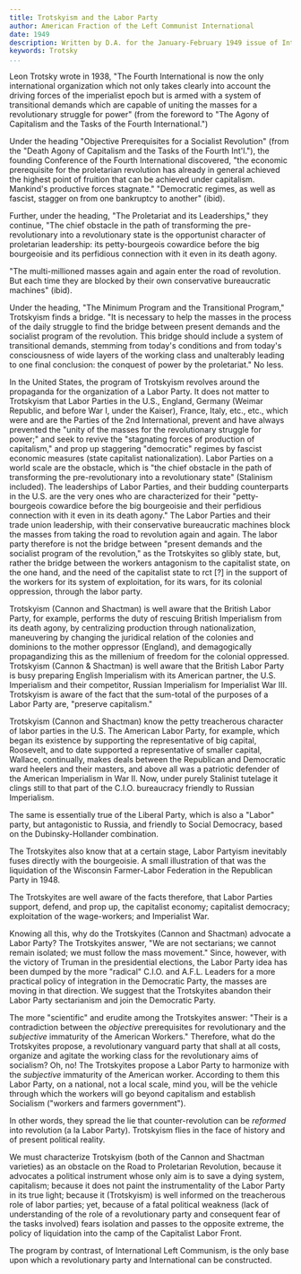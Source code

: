 ```yaml
---
title: Trotskyism and the Labor Party
author: American Fraction of the Left Communist International
date: 1949
description: Written by D.A. for the January-February 1949 issue of International Bulletin. This issue and others are available on archive.org. International Bulletin was a periodical put out by the so-called American Fraction of the Left Communist International. In this version we have cleaned up only minor punctuation and formatting issues. Any errors below are present in the original.
keywords: Trotsky
...
```


Leon Trotsky wrote in 1938, "The Fourth International is now the only
international organization which not only takes clearly into account the
driving forces of the imperialist epoch but is armed with a system of
transitional demands which are capable of uniting the masses for a
revolutionary struggle for power" (from the foreword to "The Agony of
Capitalism and the Tasks of the Fourth International.")

Under the heading "Objective Prerequisites for a Socialist Revolution"
(from the "Death Agony of Capitalism and the Tasks of the Fourth
Int'l."), the founding Conference of the Fourth International
discovered, "the economic prerequisite for the proletarian revolution
has already in general achieved the highest point of fruition that can
be achieved under capitalism. Mankind's productive forces stagnate."
"Democratic regimes, as well as fascist, stagger on from one bankruptcy
to another" (ibid).

Further, under the heading, "The Proletariat and its Leaderships," they
continue, "The chief obstacle in the path of transforming the
pre-revolutionary into a revolutionary state is the opportunist
character of proletarian leadership: its petty-bourgeois cowardice
before the big bourgeoisie and its perfidious connection with it even in
its death agony.

"The multi-millioned masses again and again enter the road of
revolution. But each time they are blocked by their own conservative
bureaucratic machines" (ibid).

Under the heading, "The Minimum Program and the Transitional Program,"
Trotskyism finds a bridge. "It is necessary to help the masses in the
process of the daily struggle to find the bridge between present demands
and the socialist program of the revolution. This bridge should include
a system of transitional demands, stemming from today's conditions and
from today's consciousness of wide layers of the working class and
unalterably leading to one final conclusion: the conquest of power by
the proletariat." No less.

In the United States, the program of Trotskyism revolves around the
propaganda for the organization of a Labor Party. It does not matter to
Trotskyism that Labor Parties in the U.S., England, Germany (Weimar
Republic, and before War I, under the Kaiser), France, Italy, etc.,
etc., which were and are the Parties of the 2nd International, prevent
and have always prevented the "unity of the masses for the revolutionary
struggle for power;" and seek to revive the "stagnating forces of
production of capitalism," and prop up staggering "democratic" regimes
by fascist economic measures (state capitalist nationalization). Labor
Parties on a world scale are the obstacle, which is "the chief obstacle
in the path of transforming the pre-revolutionary into a revolutionary
state" (Stalinism included). The leaderships of Labor Parties, and their
budding counterparts in the U.S. are the very ones who are characterized
for their "petty-bourgeois cowardice before the big bourgeoisie and
their perfidious connection with it even in its death agony." The Labor
Parties and their trade union leadership, with their conservative
bureaucratic machines block the masses from taking the road to
revolution again and again. The labor party therefore is not the bridge
between "present demands and the socialist program of the revolution,"
as the Trotskyites so glibly state, but, rather the bridge between the
workers antagonism to the capitalist state, on the one hand, and the
need of the capitalist state to rct [?] in the support of the workers
for its system of exploitation, for its wars, for its colonial
oppression, through the labor party.

Trotskyism (Cannon and Shactman) is well aware that the British Labor
Party, for example, performs the duty of rescuing British Imperialism
from its death agony, by centralizing production through
nationalization, maneuvering by changing the juridical relation of the
colonies and dominions to the mother oppressor (England), and
demagogically propagandizing this as the millenium of freedom for the
colonial oppressed. Trotskyism (Cannon & Shactman) is well aware that
the British Labor Party is busy preparing English Imperialism with its
American partner, the U.S. Imperialism and their competitor, Russian
Imperialism for Imperialist War III. Trotskyism is aware of the fact
that the sum-total of the purposes of a Labor Party are, "preserve
capitalism."

Trotskyism (Cannon and Shactman) know the petty treacherous character of
labor parties in the U.S. The American Labor Party, for example, which
began its existence by supporting the representative of big capital,
Roosevelt, and to date supported a representative of smaller capital,
Wallace, continually, makes deals between the Republican and Democratic
ward heelers and their masters, and above all was a patriotic defender
of the American Imperialism in War II. Now, under purely Stalinist
tutelage it clings still to that part of the C.I.O. bureaucracy friendly
to Russian Imperialism.

The same is essentially true of the Liberal Party, which is also a
"Labor" party, but antagonistic to Russia, and friendly to Social
Democracy, based on the Dubinsky-Hollander combination.

The Trotskyites also know that at a certain stage, Labor Partyism
inevitably fuses directly with the bourgeoisie. A small illustration of
that was the liquidation of the Wisconsin Farmer-Labor Federation in the
Republican Party in 1948.

The Trotskyites are well aware of the facts therefore, that Labor
Parties support, defend, and prop up, the capitalist economy; capitalist
democracy; exploitation of the wage-workers; and Imperialist War.

Knowing all this, why do the Trotskyites (Cannon and Shactman) advocate
a Labor Party? The Trotskyites answer, "We are not sectarians; we cannot
remain isolated; we must follow the mass movement." Since, however, with
the victory of Truman in the presidential elections, the Labor Party
idea has been dumped by the more "radical" C.I.O. and A.F.L. Leaders for
a more practical policy of integration in the Democratic Party, the
masses are moving in that direction. We suggest that the Trotskyites
abandon their Labor Party sectarianism and join the Democratic Party.

The more "scientific" and erudite among the Trotskyites answer: "Their
is a contradiction between the _objective_ prerequisites for
revolutionary and the _subjective_ immaturity of the American Workers."
Therefore, what do the Trotskyites propose, a revolutionary vanguard
party that shall at all costs, organize and agitate the working class
for the revolutionary aims of socialism? Oh, no! The Trotskyites propose
a Labor Party to harmonize with the _subjective_ immaturity of the
American worker. According to them this Labor Party, on a national, not
a local scale, mind you, will be the vehicle through which the workers
will go beyond capitalism and establish Socialism ("workers and farmers
government").

In other words, they spread the lie that counter-revolution can be
_reformed_ into revolution (a la Labor Party). Trotskyism flies in the
face of history and of present political reality.

We must characterize Trotskyism (both of the Cannon and Shactman
varieties) as an obstacle on the Road to Proletarian Revolution, because
it advocates a political instrument whose only aim is to save a dying
system, capitalism; because it does not paint the instrumentality of the
Labor Party in its true light; because it (Trotskyism) is well informed
on the treacherous role of labor parties; yet, because of a fatal
political weakness (lack of understanding of the role of a revolutionary
party and consequent fear of the tasks involved) fears isolation and
passes to the opposite extreme, the policy of liquidation into the camp
of the Capitalist Labor Front.

The program by contrast, of International Left Communism, is the only
base upon which a revolutionary party and International can be
constructed.
